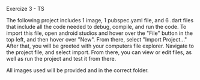 Exercize 3 - TS

The following project includes 1 image, 1 pubspec.yaml file, and 6 .dart files that include all the code
needed to debug, compile, and run the code.
To import this file, open android studios and hover over the "File" button in the top left, and then hover over "New".
From there, select "Import Project..." After that, you will be greeted with your computers file explorer. Navigate to the project file, and select import. From there,
you can view or edit files, as well as run the project and test it from there.

All images used will be provided and in the correct folder.